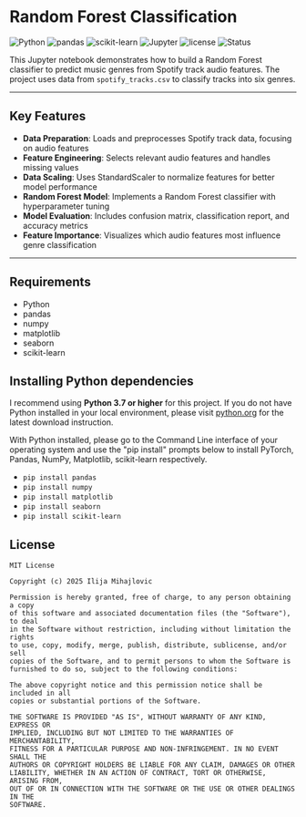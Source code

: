 # Random Forest Classification
![Python](https://img.shields.io/badge/Python-3.7%2B-blue)
![pandas](https://img.shields.io/badge/pandas-2.2%2B-orange)
![scikit-learn](https://img.shields.io/badge/scikit--learn-1.6%2B-yellowgreen)
![Jupyter](https://img.shields.io/badge/Jupyter-Notebook-orange)
![license](https://img.shields.io/badge/license-MIT-lightgrey.svg)
![Status](https://img.shields.io/badge/status-active-brightgreen)

This Jupyter notebook demonstrates how to build a Random Forest classifier to predict music genres from Spotify track audio features. The project uses data from `spotify_tracks.csv` to classify tracks into six genres.
___

## Key Features
- **Data Preparation**: Loads and preprocesses Spotify track data, focusing on audio features
- **Feature Engineering**: Selects relevant audio features and handles missing values
- **Data Scaling**: Uses StandardScaler to normalize features for better model performance
- **Random Forest Model**: Implements a Random Forest classifier with hyperparameter tuning
- **Model Evaluation**: Includes confusion matrix, classification report, and accuracy metrics
- **Feature Importance**: Visualizes which audio features most influence genre classification
___

## Requirements
- Python
- pandas
- numpy
- matplotlib
- seaborn
- scikit-learn

## Installing Python dependencies

I recommend using **Python 3.7 or higher** for this project. If you do not have Python installed in your local environment, please visit [python.org](https://www.python.org/downloads/) for the latest download instruction. 

With Python installed, please go to the Command Line interface of your operating system and use the "pip install" prompts below to install PyTorch, Pandas, NumPy, Matplotlib, scikit-learn respectively. 

- `pip install pandas`
- `pip install numpy`
- `pip install matplotlib`
- `pip install seaborn`
- `pip install scikit-learn`


## License
```
MIT License

Copyright (c) 2025 Ilija Mihajlovic

Permission is hereby granted, free of charge, to any person obtaining a copy
of this software and associated documentation files (the "Software"), to deal
in the Software without restriction, including without limitation the rights
to use, copy, modify, merge, publish, distribute, sublicense, and/or sell
copies of the Software, and to permit persons to whom the Software is
furnished to do so, subject to the following conditions:

The above copyright notice and this permission notice shall be included in all
copies or substantial portions of the Software.

THE SOFTWARE IS PROVIDED "AS IS", WITHOUT WARRANTY OF ANY KIND, EXPRESS OR
IMPLIED, INCLUDING BUT NOT LIMITED TO THE WARRANTIES OF MERCHANTABILITY,
FITNESS FOR A PARTICULAR PURPOSE AND NON-INFRINGEMENT. IN NO EVENT SHALL THE
AUTHORS OR COPYRIGHT HOLDERS BE LIABLE FOR ANY CLAIM, DAMAGES OR OTHER
LIABILITY, WHETHER IN AN ACTION OF CONTRACT, TORT OR OTHERWISE, ARISING FROM,
OUT OF OR IN CONNECTION WITH THE SOFTWARE OR THE USE OR OTHER DEALINGS IN THE
SOFTWARE.

```
